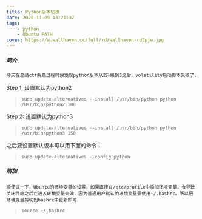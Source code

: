 ```yaml
---
title: Python版本切换
date: 2020-11-09 13:21:37
tags:
	- python
	- Ubuntu PATH
cover: https://w.wallhaven.cc/full/rd/wallhaven-rd3pjw.jpg
---
```


##### 简介

```sh
今天在总结ctf解题过程时候发现python版本从2升级到3之后，volatility启动脚本失败了，因为python语法的改变。所以要从python3切换到python2，过程如下：

```
Step 1: 设置默认为python2

> `sudo update-alternatives --install /usr/bin/python python /usr/bin/python2 100`

Step 2: 设置默认为python3

> `sudo update-alternatives --install /usr/bin/python python /usr/bin/python3 150`

之后要设置默认版本可以用下面的命令：

> `sudo update-alternatives --config python`

##### 附加

`顺便提一下，Ubuntu的环境变量的设置，如果直接在/etc/profile中添加环境变量，会导致关闭终端之后在进入环境变量失效，因为普通用户默认的环境变量要使用~/.bashrc。所以把环境变量剪切到bashrc中更新即可`

> `source ~/.bashrc`
